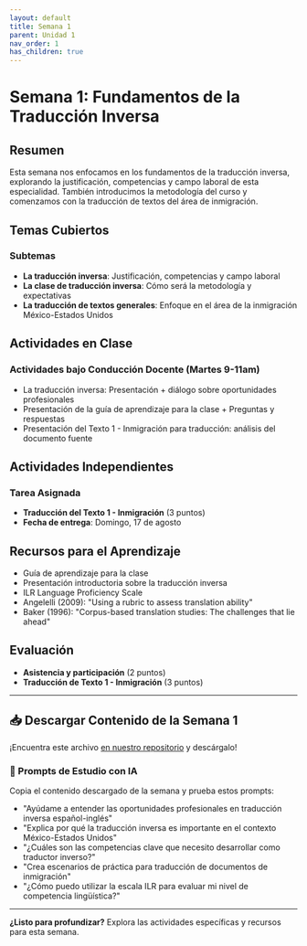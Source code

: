```yaml
---
layout: default
title: Semana 1
parent: Unidad 1
nav_order: 1
has_children: true
---
```


# Semana 1: Fundamentos de la Traducción Inversa

## Resumen

Esta semana nos enfocamos en los fundamentos de la traducción inversa, explorando la justificación, competencias y campo laboral de esta especialidad. También introducimos la metodología del curso y comenzamos con la traducción de textos del área de inmigración.

## Temas Cubiertos

### Subtemas
- **La traducción inversa**: Justificación, competencias y campo laboral
- **La clase de traducción inversa**: Cómo será la metodología y expectativas
- **La traducción de textos generales**: Enfoque en el área de la inmigración México-Estados Unidos

## Actividades en Clase

### Actividades bajo Conducción Docente (Martes 9-11am)
- La traducción inversa: Presentación + diálogo sobre oportunidades profesionales
- Presentación de la guía de aprendizaje para la clase + Preguntas y respuestas
- Presentación del Texto 1 - Inmigración para traducción: análisis del documento fuente

## Actividades Independientes

### Tarea Asignada
- **Traducción del Texto 1 - Inmigración** (3 puntos)
- **Fecha de entrega**: Domingo, 17 de agosto

## Recursos para el Aprendizaje

- Guía de aprendizaje para la clase
- Presentación introductoria sobre la traducción inversa
- ILR Language Proficiency Scale
- Angelelli (2009): "Using a rubric to assess translation ability"
- Baker (1996): "Corpus-based translation studies: The challenges that lie ahead"

## Evaluación

- **Asistencia y participación** (2 puntos)
- **Traducción de Texto 1 - Inmigración** (3 puntos)

---

## 📥 Descargar Contenido de la Semana 1
¡Encuentra este archivo [en nuestro repositorio](https://github.com/alainamb/uic_tr18-trad-inversa-es-en/blob/main/unidad1/semana1/semana1-resumen.md) y descárgalo!

### 🤖 Prompts de Estudio con IA
Copia el contenido descargado de la semana y prueba estos prompts:
- "Ayúdame a entender las oportunidades profesionales en traducción inversa español-inglés"
- "Explica por qué la traducción inversa es importante en el contexto México-Estados Unidos"
- "¿Cuáles son las competencias clave que necesito desarrollar como traductor inverso?"
- "Crea escenarios de práctica para traducción de documentos de inmigración"
- "¿Cómo puedo utilizar la escala ILR para evaluar mi nivel de competencia lingüística?"

---

**¿Listo para profundizar?** Explora las actividades específicas y recursos para esta semana.
